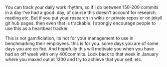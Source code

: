 You can track your daily work rhythm, so if i do between 150-200 commits in  a day I've had a good. day, of course this doesn't account for research reading etc. But if you put your research in wikis or private repos or on jekyll git hub pages. then even that is trackable. I strongly encourage people to use this as a heartbeat tracker. 

This is not gamificiation, its not for your management to use in benchmarking their employees. this is for you. some days you are of some days you are on fire. And hopefully this will motivate you when you have had an off week with only 400commits. Look back to that week in January where you maxed out at 1200 and try to achieve that your self. etc. 